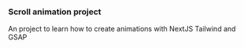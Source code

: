 ### Scroll animation project

An project to learn how to create animations with NextJS Tailwind and GSAP